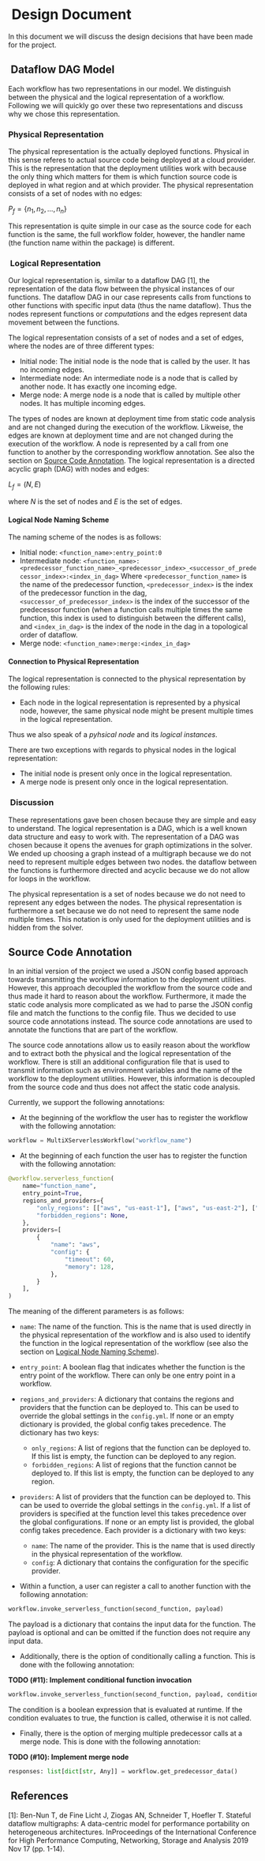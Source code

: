 #  Design Document

In this document we will discuss the design decisions that have been made for the project.

##  Dataflow DAG Model

Each workflow has two representations in our model. We distinguish between the physical and the logical representation of a workflow. Following we will quickly go over these two representations and discuss why we chose this representation.

### Physical Representation

The physical representation is the actually deployed functions. Physical in this sense referes to actual source code being deployed at a cloud provider. This is the representation that the deployment utilities work with because the only thing which matters for them is which function source code is deployed in what region and at which provider. The physical representation consists of a set of nodes with no edges:

$P_f = \{n_1, n_2, ..., n_n\}$

This representation is quite simple in our case as the source code for each function is the same, the full workflow folder, however, the handler name (the function name within the package) is different.

###  Logical Representation

Our logical representation is, similar to a dataflow DAG [1], the representation of the data flow between the physical instances of our functions. The dataflow DAG in our case represents calls from functions to other functions with specific input data (thus the name dataflow). Thus the nodes represent functions or _computations_ and the edges represent data movement between the functions.

The logical representation consists of a set of nodes and a set of edges, where the nodes are of three different types:

- Initial node: The initial node is the node that is called by the user. It has no incoming edges.
- Intermediate node: An intermediate node is a node that is called by another node. It has exactly one incoming edge.
- Merge node: A merge node is a node that is called by multiple other nodes. It has multiple incoming edges.

The types of nodes are known at deployment time from static code analysis and are not changed during the execution of the workflow. Likweise, the edges are known at deployment time and are not changed during the execution of the workflow. A node is represented by a call from one function to another by the corresponding workflow annotation. See also the section on [Source Code Annotation](#source-code-annotation). The logical representation is a directed acyclic graph (DAG) with nodes and edges:

$L_f = (N, E)$

where $N$ is the set of nodes and $E$ is the set of edges.

#### Logical Node Naming Scheme

The naming scheme of the nodes is as follows:

- Initial node: `<function_name>:entry_point:0`
- Intermediate node: `<function_name>:<predecessor_function_name>_<predecessor_index>_<successor_of_predecessor_index>:<index_in_dag>`
  Where `<predecessor_function_name>` is the name of the predecessor function, `<predecessor_index>` is the index of the predecessor function in the dag, `<successor_of_predecessor_index>` is the index of the successor of the predecessor function (when a function calls multiple times the same function, this index is used to distinguish between the different calls), and `<index_in_dag>` is the index of the node in the dag in a topological order of dataflow.
- Merge node: `<function_name>:merge:<index_in_dag>`

#### Connection to Physical Representation

The logical representation is connected to the physical representation by the following rules:

- Each node in the logical representation is represented by a physical node, however, the same physical node might be present multiple times in the logical representation.

Thus we also speak of a _pyhsical node_ and its _logical instances_.

There are two exceptions with regards to physical nodes in the logical representation:

- The initial node is present only once in the logical representation.
- A merge node is present only once in the logical representation.

###  Discussion

These representations gave been chosen because they are simple and easy to understand. The logical representation is a DAG, which is a well known data structure and easy to work with. The representation of a DAG was chosen because it opens the avenues for graph optimizations in the solver. We ended up choosing a graph instead of a multigraph because we do not need to represent multiple edges between two nodes. the dataflow between the functions is furthermore directed and acyclic because we do not allow for loops in the workflow.

The physical representation is a set of nodes because we do not need to represent any edges between the nodes. The physical representation is furthermore a set because we do not need to represent the same node multiple times. This notation is only used for the deployment utilities and is hidden from the solver.

## Source Code Annotation

In an initial version of the project we used a JSON config based approach towards transmitting the workflow information to the deployment utilities. However, this approach decoupled the workflow from the source code and thus made it hard to reason about the workflow. Furthermore, it made the static code analysis more complicated as we had to parse the JSON config file and match the functions to the config file. Thus we decided to use source code annotations instead. The source code annotations are used to annotate the functions that are part of the workflow.

The source code annotations allow us to easily reason about the workflow and to extract both the physical and the logical representation of the workflow. There is still an additional configuration file that is used to transmit information such as environment variables and the name of the workflow to the deployment utilities. However, this information is decoupled from the source code and thus does not affect the static code analysis.

Currently, we support the following annotations:

- At the beginning of the workflow the user has to register the workflow with the following annotation:

```python
workflow = MultiXServerlessWorkflow("workflow_name")
```

- At the beginning of each function the user has to register the function with the following annotation:

```python
@workflow.serverless_function(
    name="function_name",
    entry_point=True,
    regions_and_providers={
        "only_regions": [["aws", "us-east-1"], ["aws", "us-east-2"], ["aws", "us-west-1"], ["aws", "us-west-2"]],
        "forbidden_regions": None,
    },
    providers=[
        {
            "name": "aws",
            "config": {
                "timeout": 60,
                "memory": 128,
            },
        }
    ],
)
```

The meaning of the different parameters is as follows:

- `name`: The name of the function. This is the name that is used directly in the physical representation of the workflow and is also used to identify the function in the logical representation of the workflow (see also the section on [Logical Node Naming Scheme](#logical-node-naming-scheme)).
- `entry_point`: A boolean flag that indicates whether the function is the entry point of the workflow. There can only be one entry point in a workflow.
- `regions_and_providers`: A dictionary that contains the regions and providers that the function can be deployed to. This can be used to override the global settings in the `config.yml`. If none or an empty dictionary is provided, the global config takes precedence. The dictionary has two keys:
  - `only_regions`: A list of regions that the function can be deployed to. If this list is empty, the function can be deployed to any region.
  - `forbidden_regions`: A list of regions that the function cannot be deployed to. If this list is empty, the function can be deployed to any region.
- `providers`: A list of providers that the function can be deployed to. This can be used to override the global settings in the `config.yml`. If a list of providers is specified at the function level this takes precedence over the global configurations. If none or an empty list is provided, the global config takes precedence. Each provider is a dictionary with two keys:
  - `name`: The name of the provider. This is the name that is used directly in the physical representation of the workflow.
  - `config`: A dictionary that contains the configuration for the specific provider.

- Within a function, a user can register a call to another function with the following annotation:

```python
workflow.invoke_serverless_function(second_function, payload)
```

The payload is a dictionary that contains the input data for the function. The payload is optional and can be omitted if the function does not require any input data.

- Additionally, there is the option of conditionally calling a function. This is done with the following annotation:

**TODO (#11): Implement conditional function invocation**

```python
workflow.invoke_serverless_function(second_function, payload, condition)
```

The condition is a boolean expression that is evaluated at runtime. If the condition evaluates to true, the function is called, otherwise it is not called.

- Finally, there is the option of merging multiple predecessor calls at a merge node. This is done with the following annotation:

**TODO (#10): Implement merge node**

```python
responses: list[dict[str, Any]] = workflow.get_predecessor_data()
```

##  References

[1]: Ben-Nun T, de Fine Licht J, Ziogas AN, Schneider T, Hoefler T. Stateful dataflow multigraphs: A data-centric model for performance portability on heterogeneous architectures. InProceedings of the International Conference for High Performance Computing, Networking, Storage and Analysis 2019 Nov 17 (pp. 1-14).
